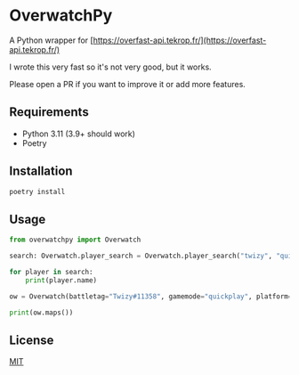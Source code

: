 # OverwatchPy

A Python wrapper for [https://overfast-api.tekrop.fr/](https://overfast-api.tekrop.fr/)

I wrote this very fast so it's not very good, but it works.

Please open a PR if you want to improve it or add more features.

## Requirements

- Python 3.11 (3.9+ should work)
- Poetry

## Installation

```bash
poetry install
```

## Usage

```python
from overwatchpy import Overwatch

search: Overwatch.player_search = Overwatch.player_search("twizy", "quickplay", "pc", "public")

for player in search:
    print(player.name)

ow = Overwatch(battletag="Twizy#11358", gamemode="quickplay", platform="pc")

print(ow.maps())
```

## License
[MIT](https://choosealicense.com/licenses/mit/)
